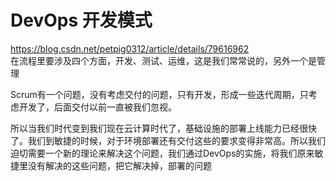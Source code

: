 # DevOps 开发模式  
https://blog.csdn.net/petpig0312/article/details/79616962  
在流程里要涉及四个方面，开发、测试、运维，这是我们常常说的，另外一个是管理 

Scrum有一个问题，没有考虑交付的问题，只有开发，形成一些迭代周期，只考虑开发了，后面交付以前一直被我们忽视。

所以当我们时代变到我们现在云计算时代了，基础设施的部署上线能力已经很快了。我们到敏捷的时候，对于环境部署还有交付这些的要求变得非常高。所以我们迫切需要一个新的理论来解决这个问题，我们通过DevOps的实施，将我们原来敏捷里没有解决的这些问题，把它解决掉，部署的问题